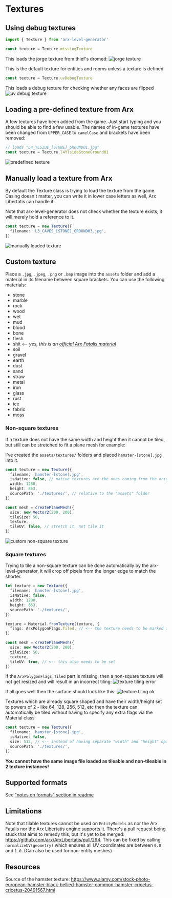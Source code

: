 # Textures

## Using debug textures

```ts
import { Texture } from 'arx-level-generator'

const texture = Texture.missingTexture
```

This loads the jorge texture from thief's dromed:
![jorge texture](img/textures-jorge.jpg?raw=true 'jorge texture')

This is the default texture for entities and rooms unless a texture is defined

```ts
const texture = Texture.uvDebugTexture
```

This loads a debug texture for checking whether any faces are flipped
![uv debug texture](img/textures-uv-debug.jpg?raw=true 'uv debug texture')

## Loading a pre-defined texture from Arx

A few textures have been added from the game. Just start typing and you should be able to find a few usable.
The names of in-game textures have been changed from `UPPER_CASE` to `camelCase` and brackets have been removed:

```ts
// loads "L4_YLSIDE_[STONE]_GROUND01.jpg"
const texture = Texture.l4YlsideStoneGround01
```

![predefined texture](img/textures-predefined.jpg?raw=true 'predefined texture')

## Manually load a texture from Arx

By default the Texture class is trying to load the texture from the game. Casing doesn't matter, you can
write it in lower case letters as well, Arx Libertatis can handle it.

Note that arx-level-generator does not check whether the texture exists, it will merely hold a reference to it.

```ts
const texture = new Texture({
  filename: 'L3_CAVES_[STONE]_GROUND03.jpg',
})
```

![manually loaded texture](img/textures-manual-arx.jpg?raw=true 'manually loaded texture')

## Custom texture

Place a `.jpg`, `.jpeg`, `.png` or `.bmp` image into the `assets` folder and add a material in its filename
between square brackets. You can use the following materials:

- stone
- marble
- rock
- wood
- wet
- mud
- blood
- bone
- flesh
- shit <-- _yes, this is an [official Arx Fatalis material](https://github.com/arx/ArxLibertatis/blob/ArxFatalis-1.21/Sources/DANAE/ARX_NPC.cpp#L4151)_
- soil
- gravel
- earth
- dust
- sand
- straw
- metal
- iron
- glass
- rust
- ice
- fabric
- moss

### Non-square textures

If a texture does not have the same width and height then it cannot be tiled, but still can be stretched to fit a plane mesh for example:

I've created the `assets/textures/` folders and placed `hamster-[stone].jpg` into it.

```ts
const texture = new Texture({
  filename: 'hamster-[stone].jpg',
  isNative: false, // native textures are the ones coming from the original game
  width: 1280,
  height: 853,
  sourcePath: './textures/', // relative to the "assets" folder
})

const mesh = createPlaneMesh({
  size: new Vector2(200, 200),
  tileSize: 50,
  texture,
  tileUV: false, // stretch it, not tile it
})
```

![custom non-square texture](img/textures-custom-non-square.jpg?raw=true 'custom non-square texture')

### Square textures

Trying to tile a non-square texture can be done automatically by the arx-level-generator, it will crop off pixels
from the longer edge to match the shorter.

```ts
let texture = new Texture({
  filename: 'hamster-[stone].jpg',
  isNative: false,
  width: 1280,
  height: 853,
  sourcePath: './textures/',
})

texture = Material.fromTexture(texture, {
  flags: ArxPolygonFlags.Tiled, // <-- the texture needs to be marked as tileable
})

const mesh = createPlaneMesh({
  size: new Vector2(200, 200),
  tileSize: 50,
  texture,
  tileUV: true, // <-- this also needs to be set
})
```

If the `ArxPolygonFlags.Tiled` part is missing, then a non-square texture will not get resized and will result in
an incorrect tiling:
![texture tiling error](img/textures-tiled-error.jpg?raw=true 'texture tiling error')

If all goes well then the surface should look like this:
![texture tiling ok](img/textures-tiled-ok.jpg?raw=true 'texture tiling ok')

Textures which are already square shaped and have their width/height set to powers of 2 - like 64, 128, 256, 512, etc
then the texture can automatically be tiled without having to specify any extra flags via the Material class

```ts
const texture = new Texture({
  filename: 'hamster-[stone].jpg',
  isNative: false,
  size: 512, // <-- instead of having separate "width" and "height" options, size can be specified with this single "size" option
  sourcePath: './textures/',
})
```

**You cannot have the same image file loaded as tileable and non-tileable in 2 texture instances!**

## Supported formats

See ["notes on formats" section in readme](https://github.com/arx-tools/arx-level-generator?tab=readme-ov-file#notes-on-formats)

## Limitations

Note that tilable textures cannot be used on `EntityModels` as nor the Arx Fatalis nor the Arx Libertatis engine supports it.
There's a pull request being stuck that aims to remedy this, but it's yet to be merged: https://github.com/arx/ArxLibertatis/pull/294. This can be fixed by calling `normalizeUV(geometry)` which ensures all UV coordinates are between `0.0` and `1.0`.
(Can also be used for non-entity meshes)

## Resources

Source of the hamster texture: https://www.alamy.com/stock-photo-european-hamster-black-bellied-hamster-common-hamster-cricetus-cricetus-20491567.html
